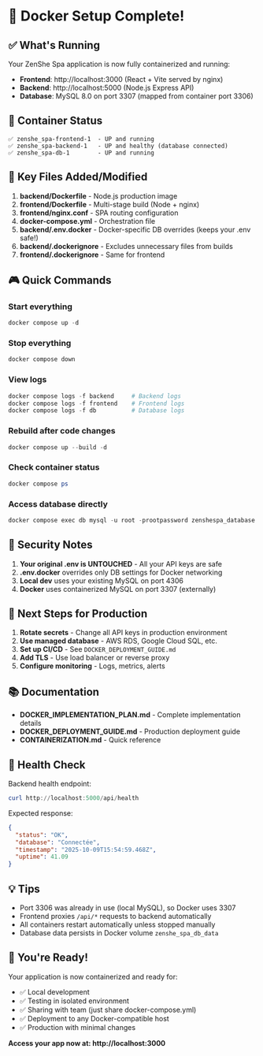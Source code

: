 # 🎉 Docker Setup Complete!

## ✅ What's Running

Your ZenShe Spa application is now fully containerized and running:

- **Frontend**: http://localhost:3000 (React + Vite served by nginx)
- **Backend**: http://localhost:5000 (Node.js Express API)
- **Database**: MySQL 8.0 on port 3307 (mapped from container port 3306)

## 🔧 Container Status

```
✅ zenshe_spa-frontend-1  - UP and running
✅ zenshe_spa-backend-1   - UP and healthy (database connected)
✅ zenshe_spa-db-1        - UP and running
```

## 📝 Key Files Added/Modified

1. **backend/Dockerfile** - Node.js production image
2. **frontend/Dockerfile** - Multi-stage build (Node + nginx)
3. **frontend/nginx.conf** - SPA routing configuration
4. **docker-compose.yml** - Orchestration file
5. **backend/.env.docker** - Docker-specific DB overrides (keeps your .env safe!)
6. **backend/.dockerignore** - Excludes unnecessary files from builds
7. **frontend/.dockerignore** - Same for frontend

## 🎮 Quick Commands

### Start everything
```powershell
docker compose up -d
```

### Stop everything
```powershell
docker compose down
```

### View logs
```powershell
docker compose logs -f backend     # Backend logs
docker compose logs -f frontend    # Frontend logs
docker compose logs -f db          # Database logs
```

### Rebuild after code changes
```powershell
docker compose up --build -d
```

### Check container status
```powershell
docker compose ps
```

### Access database directly
```powershell
docker compose exec db mysql -u root -prootpassword zenshespa_database
```

## 🔐 Security Notes

1. **Your original .env is UNTOUCHED** - All your API keys are safe
2. **.env.docker** overrides only DB settings for Docker networking
3. **Local dev** uses your existing MySQL on port 4306
4. **Docker** uses containerized MySQL on port 3307 (externally)

## 🚀 Next Steps for Production

1. **Rotate secrets** - Change all API keys in production environment
2. **Use managed database** - AWS RDS, Google Cloud SQL, etc.
3. **Set up CI/CD** - See `DOCKER_DEPLOYMENT_GUIDE.md`
4. **Add TLS** - Use load balancer or reverse proxy
5. **Configure monitoring** - Logs, metrics, alerts

## 📚 Documentation

- **DOCKER_IMPLEMENTATION_PLAN.md** - Complete implementation details
- **DOCKER_DEPLOYMENT_GUIDE.md** - Production deployment guide
- **CONTAINERIZATION.md** - Quick reference

## 🧪 Health Check

Backend health endpoint:
```powershell
curl http://localhost:5000/api/health
```

Expected response:
```json
{
  "status": "OK",
  "database": "Connectée",
  "timestamp": "2025-10-09T15:54:59.468Z",
  "uptime": 41.09
}
```

## 💡 Tips

- Port 3306 was already in use (local MySQL), so Docker uses 3307
- Frontend proxies `/api/*` requests to backend automatically
- All containers restart automatically unless stopped manually
- Database data persists in Docker volume `zenshe_spa_db_data`

## 🎯 You're Ready!

Your application is now containerized and ready for:
- ✅ Local development
- ✅ Testing in isolated environment
- ✅ Sharing with team (just share docker-compose.yml)
- ✅ Deployment to any Docker-compatible host
- ✅ Production with minimal changes

**Access your app now at: http://localhost:3000**
